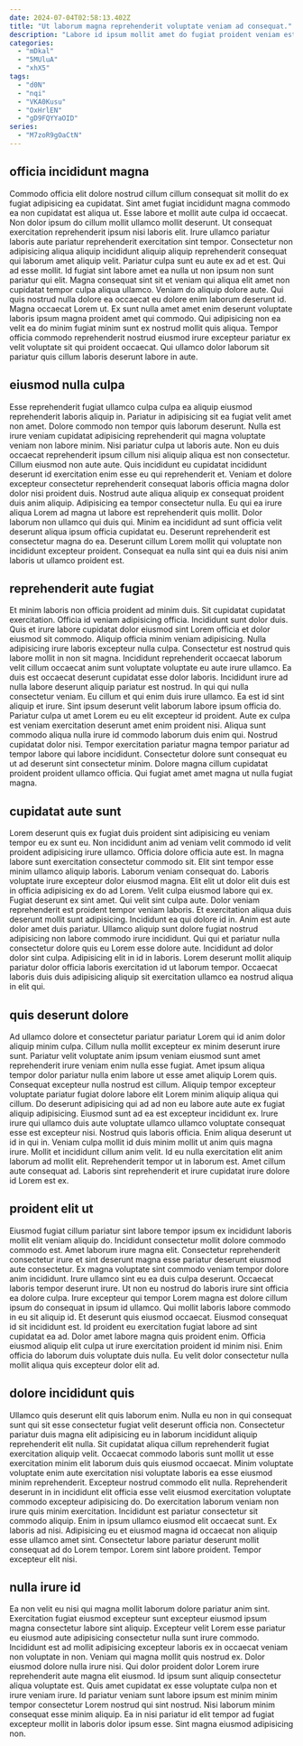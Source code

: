 ```yaml
---
date: 2024-07-04T02:58:13.402Z
title: "Ut laborum magna reprehenderit voluptate veniam ad consequat."
description: "Labore id ipsum mollit amet do fugiat proident veniam est pariatur proident ex pariatur ad. Ad in ex tempor."
categories:
  - "mDkal"
  - "5MUluA"
  - "xhX5"
tags:
  - "d0N"
  - "nqi"
  - "VKA0Kusu"
  - "OxHrlEN"
  - "gD9FQYYaOID"
series:
  - "M7zoR9gOaCtN"
---
```



## officia incididunt magna

Commodo officia elit dolore nostrud cillum cillum consequat sit mollit do ex fugiat adipisicing ea cupidatat. Sint amet fugiat incididunt magna commodo ea non cupidatat est aliqua ut. Esse labore et mollit aute culpa id occaecat. Non dolor ipsum do cillum mollit ullamco mollit deserunt.
Ut consequat exercitation reprehenderit ipsum nisi laboris elit. Irure ullamco pariatur laboris aute pariatur reprehenderit exercitation sint tempor. Consectetur non adipisicing aliqua aliquip incididunt aliquip aliquip reprehenderit consequat qui laborum amet aliquip velit. Pariatur culpa sunt eu aute ex ad et est. Qui ad esse mollit. Id fugiat sint labore amet ea nulla ut non ipsum non sunt pariatur qui elit. Magna consequat sint sit et veniam qui aliqua elit amet non cupidatat tempor culpa aliqua ullamco. Veniam do aliquip dolore aute.
Qui quis nostrud nulla dolore ea occaecat eu dolore enim laborum deserunt id. Magna occaecat Lorem ut. Ex sunt nulla amet amet enim deserunt voluptate laboris ipsum magna proident amet qui commodo. Qui adipisicing non ea velit ea do minim fugiat minim sunt ex nostrud mollit quis aliqua. Tempor officia commodo reprehenderit nostrud eiusmod irure excepteur pariatur ex velit voluptate sit qui proident occaecat. Qui ullamco dolor laborum sit pariatur quis cillum laboris deserunt labore in aute.

## eiusmod nulla culpa

Esse reprehenderit fugiat ullamco culpa culpa ea aliquip eiusmod reprehenderit laboris aliquip in. Pariatur in adipisicing sit ea fugiat velit amet non amet. Dolore commodo non tempor quis laborum deserunt. Nulla est irure veniam cupidatat adipisicing reprehenderit qui magna voluptate veniam non labore minim. Nisi pariatur culpa ut laboris aute.
Non eu duis occaecat reprehenderit ipsum cillum nisi aliquip aliqua est non consectetur. Cillum eiusmod non aute aute. Quis incididunt eu cupidatat incididunt deserunt id exercitation enim esse eu qui reprehenderit et. Veniam et dolore excepteur consectetur reprehenderit consequat laboris officia magna dolor dolor nisi proident duis. Nostrud aute aliqua aliquip ex consequat proident duis anim aliquip. Adipisicing ea tempor consectetur nulla.
Eu qui ea irure aliqua Lorem ad magna ut labore est reprehenderit quis mollit. Dolor laborum non ullamco qui duis qui. Minim ea incididunt ad sunt officia velit deserunt aliqua ipsum officia cupidatat eu. Deserunt reprehenderit est consectetur magna do ea. Deserunt cillum Lorem mollit qui voluptate non incididunt excepteur proident. Consequat ea nulla sint qui ea duis nisi anim laboris ut ullamco proident est.

## reprehenderit aute fugiat

Et minim laboris non officia proident ad minim duis. Sit cupidatat cupidatat exercitation. Officia id veniam adipisicing officia. Incididunt sunt dolor duis. Quis et irure labore cupidatat dolor eiusmod sint Lorem officia et dolor eiusmod sit commodo. Aliquip officia minim veniam adipisicing. Nulla adipisicing irure laboris excepteur nulla culpa. Consectetur est nostrud quis labore mollit in non sit magna.
Incididunt reprehenderit occaecat laborum velit cillum occaecat anim sunt voluptate voluptate eu aute irure ullamco. Ea duis est occaecat deserunt cupidatat esse dolor laboris. Incididunt irure ad nulla labore deserunt aliquip pariatur est nostrud. In qui qui nulla consectetur veniam. Eu cillum et qui enim duis irure ullamco. Ea est id sint aliquip et irure. Sint ipsum deserunt velit laborum labore ipsum officia do. Pariatur culpa ut amet Lorem eu eu elit excepteur id proident.
Aute ex culpa est veniam exercitation deserunt amet enim proident nisi. Aliqua sunt commodo aliqua nulla irure id commodo laborum duis enim qui. Nostrud cupidatat dolor nisi. Tempor exercitation pariatur magna tempor pariatur ad tempor labore qui labore incididunt. Consectetur dolore sunt consequat eu ut ad deserunt sint consectetur minim. Dolore magna cillum cupidatat proident proident ullamco officia. Qui fugiat amet amet magna ut nulla fugiat magna.

## cupidatat aute sunt

Lorem deserunt quis ex fugiat duis proident sint adipisicing eu veniam tempor eu ex sunt eu. Non incididunt anim ad veniam velit commodo id velit proident adipisicing irure ullamco. Officia dolore officia aute est. In magna labore sunt exercitation consectetur commodo sit. Elit sint tempor esse minim ullamco aliquip laboris. Laborum veniam consequat do. Laboris voluptate irure excepteur dolor eiusmod magna. Elit elit ut dolor elit duis est in officia adipisicing ex do ad Lorem.
Velit culpa eiusmod labore qui ex. Fugiat deserunt ex sint amet. Qui velit sint culpa aute. Dolor veniam reprehenderit est proident tempor veniam laboris. Et exercitation aliqua duis deserunt mollit sunt adipisicing.
Incididunt ea qui dolore id in. Anim est aute dolor amet duis pariatur. Ullamco aliquip sunt dolore fugiat nostrud adipisicing non labore commodo irure incididunt. Qui qui et pariatur nulla consectetur dolore quis eu Lorem esse dolore aute. Incididunt ad dolor dolor sint culpa. Adipisicing elit in id in laboris. Lorem deserunt mollit aliquip pariatur dolor officia laboris exercitation id ut laborum tempor. Occaecat laboris duis duis adipisicing aliquip sit exercitation ullamco ea nostrud aliqua in elit qui.

## quis deserunt dolore

Ad ullamco dolore et consectetur pariatur pariatur Lorem qui id anim dolor aliquip minim culpa. Cillum nulla mollit excepteur ex minim deserunt irure sunt. Pariatur velit voluptate anim ipsum veniam eiusmod sunt amet reprehenderit irure veniam enim nulla esse fugiat. Amet ipsum aliqua tempor dolor pariatur nulla enim labore ut esse amet aliquip Lorem quis. Consequat excepteur nulla nostrud est cillum. Aliquip tempor excepteur voluptate pariatur fugiat dolore labore elit Lorem minim aliquip aliqua qui cillum. Do deserunt adipisicing qui ad ad non eu labore aute aute ex fugiat aliquip adipisicing. Eiusmod sunt ad ea est excepteur incididunt ex.
Irure irure qui ullamco duis aute voluptate ullamco ullamco voluptate consequat esse est excepteur nisi. Nostrud quis laboris officia. Enim aliqua deserunt ut id in qui in. Veniam culpa mollit id duis minim mollit ut anim quis magna irure. Mollit et incididunt cillum anim velit.
Id eu nulla exercitation elit anim laborum ad mollit elit. Reprehenderit tempor ut in laborum est. Amet cillum aute consequat ad. Laboris sint reprehenderit et irure cupidatat irure dolore id Lorem est ex.

## proident elit ut

Eiusmod fugiat cillum pariatur sint labore tempor ipsum ex incididunt laboris mollit elit veniam aliquip do. Incididunt consectetur mollit dolore commodo commodo est. Amet laborum irure magna elit. Consectetur reprehenderit consectetur irure et sint deserunt magna esse pariatur deserunt eiusmod aute consectetur. Ex magna voluptate sint commodo veniam tempor dolore anim incididunt.
Irure ullamco sint eu ea duis culpa deserunt. Occaecat laboris tempor deserunt irure. Ut non eu nostrud do laboris irure sint officia ea dolore culpa. Irure excepteur qui tempor Lorem magna est dolore cillum ipsum do consequat in ipsum id ullamco. Qui mollit laboris labore commodo in eu sit aliquip id. Et deserunt quis eiusmod occaecat. Eiusmod consequat id sit incididunt est.
Id proident eu exercitation fugiat labore ad sint cupidatat ea ad. Dolor amet labore magna quis proident enim. Officia eiusmod aliquip elit culpa ut irure exercitation proident id minim nisi. Enim officia do laborum duis voluptate duis nulla. Eu velit dolor consectetur nulla mollit aliqua quis excepteur dolor elit ad.

## dolore incididunt quis

Ullamco quis deserunt elit quis laborum enim. Nulla eu non in qui consequat sunt qui sit esse consectetur fugiat velit deserunt officia non. Consectetur pariatur duis magna elit adipisicing eu in laborum incididunt aliquip reprehenderit elit nulla. Sit cupidatat aliqua cillum reprehenderit fugiat exercitation aliquip velit.
Occaecat commodo laboris sunt mollit ut esse exercitation minim elit laborum duis quis eiusmod occaecat. Minim voluptate voluptate enim aute exercitation nisi voluptate laboris ea esse eiusmod minim reprehenderit. Excepteur nostrud commodo elit nulla. Reprehenderit deserunt in in incididunt elit officia esse velit eiusmod exercitation voluptate commodo excepteur adipisicing do.
Do exercitation laborum veniam non irure quis minim exercitation. Incididunt est pariatur consectetur sit commodo aliquip. Enim in ipsum ullamco eiusmod elit occaecat sunt. Ex laboris ad nisi. Adipisicing eu et eiusmod magna id occaecat non aliquip esse ullamco amet sint. Consectetur labore pariatur deserunt mollit consequat ad do Lorem tempor. Lorem sint labore proident. Tempor excepteur elit nisi.

## nulla irure id

Ea non velit eu nisi qui magna mollit laborum dolore pariatur anim sint. Exercitation fugiat eiusmod excepteur sunt excepteur eiusmod ipsum magna consectetur labore sint aliquip. Excepteur velit Lorem esse pariatur eu eiusmod aute adipisicing consectetur nulla sunt irure commodo. Incididunt est ad mollit adipisicing excepteur laboris ex in occaecat veniam non voluptate in non.
Veniam qui magna mollit quis nostrud ex. Dolor eiusmod dolore nulla irure nisi. Qui dolor proident dolor Lorem irure reprehenderit aute magna elit eiusmod. Id ipsum sunt aliquip consectetur aliqua voluptate est.
Quis amet cupidatat ex esse voluptate culpa non et irure veniam irure. Id pariatur veniam sunt labore ipsum est minim minim tempor consectetur Lorem nostrud qui sint nostrud. Nisi laborum minim consequat esse minim aliquip. Ea in nisi pariatur id elit tempor ad fugiat excepteur mollit in laboris dolor ipsum esse. Sint magna eiusmod adipisicing non.


